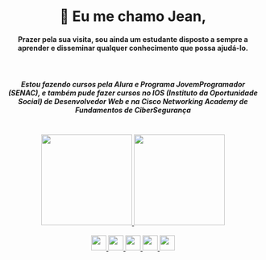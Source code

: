 <div align=center>
  <h1>
  👋 Eu me chamo Jean, 
  </h1>
</div>

<div align=center>
  <h4>
  Prazer pela sua visita, sou ainda um estudante disposto a sempre a aprender e disseminar qualquer conhecimento que possa ajudá-lo.
  </h2><br>
</div>

<div align=center>
  <h5>
  Estou fazendo cursos pela Alura e Programa JovemProgramador (SENAC), e também pude fazer cursos no IOS (Instituto da Oportunidade Social) de Desenvolvedor Web e na Cisco Networking Academy de Fundamentos de CiberSegurança
  </h3><br>
</div>

<div align=center>
  <a href="https://github.com/JeanRVitorio">
  <img height="180em" src="https://github-readme-stats.vercel.app/api/top-langs/?username=JeanRVitorio&layout=compact&langs_count=7&theme=dark"/>
  <img height="180em" src="https://github-readme-stats.vercel.app/api?username=JeanRVitorio&show_icons=true&theme=dark&include_all_commits=true&count_private=true"/>
  <br>
</div>

<div align=center><br>
  <img height=30 weight=40 src="https://cdn.jsdelivr.net/gh/devicons/devicon/icons/html5/html5-original.svg"/>
  <img height=30 weight=40 src="https://cdn.jsdelivr.net/gh/devicons/devicon/icons/css3/css3-original.svg"/>
  <img height=30 weight=40 src="https://cdn.jsdelivr.net/gh/devicons/devicon/icons/bootstrap/bootstrap-original.svg" />
  <img height=30 weight=40 src="https://cdn.jsdelivr.net/gh/devicons/devicon/icons/javascript/javascript-original.svg"/>
  <img height=30 weight=40 src="https://cdn.jsdelivr.net/gh/devicons/devicon/icons/react/react-original.svg"/>                      
</div>
